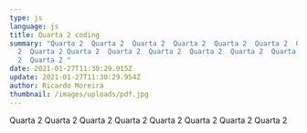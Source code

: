 ```yaml
---
type: js
language: js
title: Quarta 2 coding
summary: "Quarta 2  Quarta 2  Quarta 2  Quarta 2  Quarta 2  Quarta 2  Quarta
  2  Quarta 2 Quarta 2  Quarta 2  Quarta 2  Quarta 2  Quarta 2  Quarta 2  Quarta
  2  Quarta 2 "
date: 2021-01-27T11:30:29.915Z
update: 2021-01-27T11:30:29.954Z
author: Ricardo Moreira
thumbnail: /images/uploads/pdf.jpg
---
```

Quarta 2  Quarta 2  Quarta 2  Quarta 2  Quarta 2  Quarta 2  Quarta 2  Quarta 2